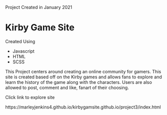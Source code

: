 Project Created in January 2021
<h1> Kirby Game Site </h1>



<p>Created Using<p>

<ul>
  <li>Javascript</li>
  <li> HTML </li>
  <li> SCSS </li>
</ul>

<p> This Project centers around  creating an online community for gamers. This site is created based off on the Kirby games and allows fans to explore and learn the history of the game along with the characters. 
 Users are also allowed to post, comment and like, fanart of their choosing. </p>
 
 <p> Click link to explore site </p>
 <p> https://marleyjenkins4.github.io/kirbygamsite.github.io/project3/index.html </p>

